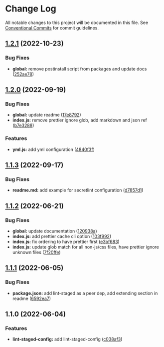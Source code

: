 # Change Log

All notable changes to this project will be documented in this file.
See [Conventional Commits](https://conventionalcommits.org) for commit guidelines.

## [1.2.1](https://github.com/ggascoigne/shareable-configs/compare/@ggascoigne/lint-staged-config@1.2.0...@ggascoigne/lint-staged-config@1.2.1) (2022-10-23)

### Bug Fixes

- **global:** remove postinstall script from packages and update docs ([252ae78](https://github.com/ggascoigne/shareable-configs/commit/252ae787ec89902f130ee28d2af63255fdfabb4d))

## [1.2.0](https://github.com/ggascoigne/shareable-configs/compare/@ggascoigne/lint-staged-config@1.1.3...@ggascoigne/lint-staged-config@1.2.0) (2022-09-19)

### Bug Fixes

- **global:** update readme ([17e8792](https://github.com/ggascoigne/shareable-configs/commit/17e879243244bf28136e24deef02522147abe451))
- **index.js:** remove prettier ignore glob, add markdown and json ref ([b7e3288](https://github.com/ggascoigne/shareable-configs/commit/b7e32885dc30ffa31143e778c3da0e4d992a132e))

### Features

- **yml.js:** add yml configuration ([4840f3f](https://github.com/ggascoigne/shareable-configs/commit/4840f3f33985d321e3af0074e68aecaafec8b69b))

## [1.1.3](https://github.com/ggascoigne/shareable-configs/compare/@ggascoigne/lint-staged-config@1.1.2...@ggascoigne/lint-staged-config@1.1.3) (2022-09-17)

### Bug Fixes

- **readme.md:** add example for secretlint configuration ([d7857d1](https://github.com/ggascoigne/shareable-configs/commit/d7857d12b0d350bd77a136d193c26bb80563c483))

## [1.1.2](https://github.com/ggascoigne/shareable-configs/compare/@ggascoigne/lint-staged-config@1.1.1...@ggascoigne/lint-staged-config@1.1.2) (2022-06-21)

### Bug Fixes

- **global:** update documentation ([120938a](https://github.com/ggascoigne/shareable-configs/commit/120938a301c88730d31dc8c8f919c960d193edb2))
- **index.js:** add prettier cache cli option ([103f992](https://github.com/ggascoigne/shareable-configs/commit/103f992bc3b8fff46cdf5a56caa27a6209b20507))
- **index.js:** fix ordering to have prettier first ([e3bf683](https://github.com/ggascoigne/shareable-configs/commit/e3bf6831e2ba8d82e75db85122470aa83e43784a))
- **index.js:** update glob match for all non-js/css files, have prettier ignore unknown files ([7f20ffe](https://github.com/ggascoigne/shareable-configs/commit/7f20ffe4397c4b51bf2b9f975a7bcce920f78a42))

## [1.1.1](https://github.com/ggascoigne/shareable-configs/compare/@ggascoigne/lint-staged-config@1.1.0...@ggascoigne/lint-staged-config@1.1.1) (2022-06-05)

### Bug Fixes

- **package.json:** add lint-staged as a peer dep, add extending section in readme ([6592ea7](https://github.com/ggascoigne/shareable-configs/commit/6592ea7907b0bc3e15ec28c6e2704e132de14d20))

## 1.1.0 (2022-06-04)

### Features

- **lint-staged-config:** add lint-staged-config ([c038af3](https://github.com/ggascoigne/shareable-configs/commit/c038af3c8a12da4b3d695603d1b9ed1c9e924a66))
